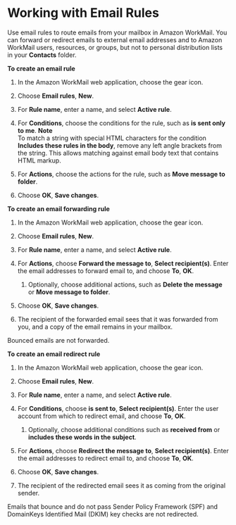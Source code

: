 # Working with Email Rules<a name="email-rules"></a>

Use email rules to route emails from your mailbox in Amazon WorkMail\. You can forward or redirect emails to external email addresses and to Amazon WorkMail users, resources, or groups, but not to personal distribution lists in your **Contacts** folder\. 

**To create an email rule**

1. In the Amazon WorkMail web application, choose the gear icon\.

1. Choose **Email rules**, **New**\.

1. For **Rule name**, enter a name, and select **Active rule**\.

1. For **Conditions**, choose the conditions for the rule, such as **is sent only to me**\.
**Note**  
To match a string with special HTML characters for the condition **Includes these rules in the body**, remove any left angle brackets from the string\. This allows matching against email body text that contains HTML markup\.

1. For **Actions**, choose the actions for the rule, such as **Move message to folder**\.

1. Choose **OK**, **Save changes**\.

**To create an email forwarding rule**

1. In the Amazon WorkMail web application, choose the gear icon\.

1. Choose **Email rules**, **New**\.

1. For **Rule name**, enter a name, and select **Active rule**\.

1. For **Actions**, choose **Forward the message to**, **Select recipient\(s\)**\. Enter the email addresses to forward email to, and choose **To**, **OK**\.

   1. Optionally, choose additional actions, such as **Delete the message** or **Move message to folder**\.

1. Choose **OK**, **Save changes**\.

1. The recipient of the forwarded email sees that it was forwarded from you, and a copy of the email remains in your mailbox\.

Bounced emails are not forwarded\.

**To create an email redirect rule**

1. In the Amazon WorkMail web application, choose the gear icon\.

1. Choose **Email rules**, **New**\.

1. For **Rule name**, enter a name, and select **Active rule**\.

1. For **Conditions**, choose **is sent to**, **Select recipient\(s\)**\. Enter the user account from which to redirect email, and choose **To**, **OK**\. 

   1. Optionally, choose additional conditions such as **received from** or **includes these words in the subject**\.

1. For **Actions**, choose **Redirect the message to**, **Select recipient\(s\)**\. Enter the email addresses to redirect email to, and choose **To**, **OK**\.

1. Choose **OK**, **Save changes**\.

1. The recipient of the redirected email sees it as coming from the original sender\.

Emails that bounce and do not pass Sender Policy Framework \(SPF\) and DomainKeys Identified Mail \(DKIM\) key checks are not redirected\.